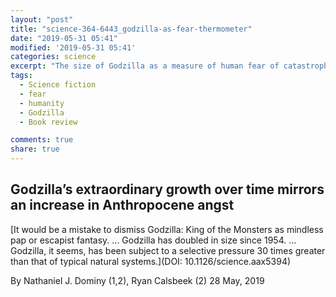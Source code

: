 ```yaml
---
layout: "post"
title: "science-364-6443_godzilla-as-fear-thermometer"
date: "2019-05-31 05:41"
modified: '2019-05-31 05:41'
categories: science
excerpt: "The size of Godzilla as a measure of human fear of catastrophies"
tags:
  - Science fiction
  - fear
  - humanity
  - Godzilla
  - Book review

comments: true
share: true
---
```


## Godzilla’s extraordinary growth over time mirrors an increase in Anthropocene angst

[It would be a mistake to dismiss Godzilla: King of the Monsters as mindless pap or escapist fantasy. ... Godzilla has doubled in size since 1954. ... Godzilla, it seems, has been subject to a selective pressure 30 times greater than that of typical natural systems.](DOI: 10.1126/science.aax5394)

By Nathaniel J. Dominy (1,2), Ryan Calsbeek (2) 28 May, 2019
